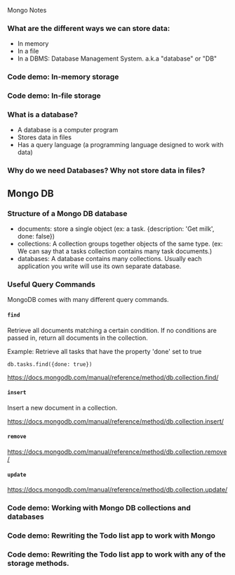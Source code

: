 Mongo Notes

### What are the different ways we can store data:

- In memory
- In a file
- In a DBMS: Database Management System. a.k.a "database" or "DB"

### Code demo: In-memory storage

### Code demo: In-file storage

### What is a database?

- A database is a computer program
- Stores data in files
- Has a query language (a programming language designed to work with data)

### Why do we need Databases? Why not store data in files?

## Mongo DB

### Structure of a Mongo DB database

- documents: store a single object (ex: a task. {description: 'Get milk', done: false})
- collections: A collection groups together objects of the same type. (ex: We can say that a tasks collection contains many task documents.)
- databases: A database contains many collections. Usually each application you write will use its own separate database.

### Useful Query Commands

MongoDB comes with many different query commands.

#### `find`

Retrieve all documents matching a certain condition. If no conditions are passed in, return all documents in the collection.

Example: Retrieve all tasks that have the property 'done' set to true

```
db.tasks.find({done: true})
```

https://docs.mongodb.com/manual/reference/method/db.collection.find/

#### `insert`

Insert a new document in a collection.

https://docs.mongodb.com/manual/reference/method/db.collection.insert/

#### `remove`

https://docs.mongodb.com/manual/reference/method/db.collection.remove/

#### `update`

https://docs.mongodb.com/manual/reference/method/db.collection.update/

### Code demo: Working with Mongo DB collections and databases

### Code demo: Rewriting the Todo list app to work with Mongo

### Code demo: Rewriting the Todo list app to work with any of the storage methods.